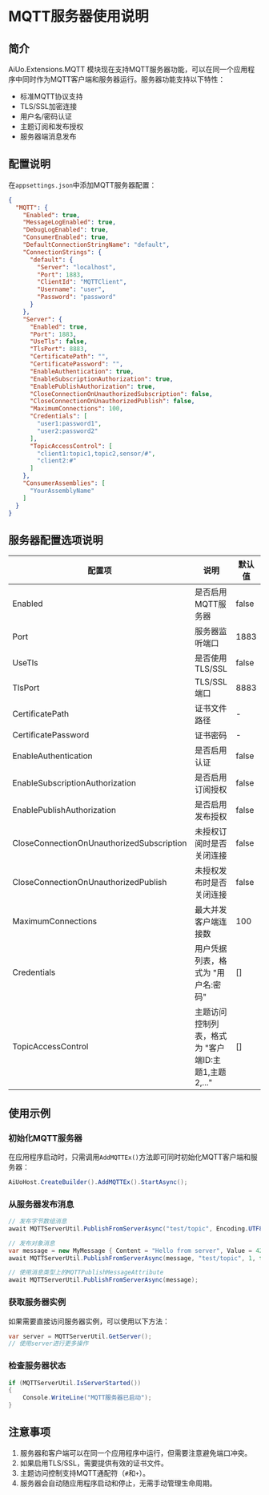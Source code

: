 # MQTT服务器使用说明

## 简介

AiUo.Extensions.MQTT 模块现在支持MQTT服务器功能，可以在同一个应用程序中同时作为MQTT客户端和服务器运行。服务器功能支持以下特性：

- 标准MQTT协议支持
- TLS/SSL加密连接
- 用户名/密码认证
- 主题订阅和发布授权
- 服务器端消息发布

## 配置说明

在`appsettings.json`中添加MQTT服务器配置：

```json
{
  "MQTT": {
    "Enabled": true,
    "MessageLogEnabled": true,
    "DebugLogEnabled": true,
    "ConsumerEnabled": true,
    "DefaultConnectionStringName": "default",
    "ConnectionStrings": {
      "default": {
        "Server": "localhost",
        "Port": 1883,
        "ClientId": "MQTTClient",
        "Username": "user",
        "Password": "password"
      }
    },
    "Server": {
      "Enabled": true,
      "Port": 1883,
      "UseTls": false,
      "TlsPort": 8883,
      "CertificatePath": "",
      "CertificatePassword": "",
      "EnableAuthentication": true,
      "EnableSubscriptionAuthorization": true,
      "EnablePublishAuthorization": true,
      "CloseConnectionOnUnauthorizedSubscription": false,
      "CloseConnectionOnUnauthorizedPublish": false,
      "MaximumConnections": 100,
      "Credentials": [
        "user1:password1",
        "user2:password2"
      ],
      "TopicAccessControl": [
        "client1:topic1,topic2,sensor/#",
        "client2:#"
      ]
    },
    "ConsumerAssemblies": [
      "YourAssemblyName"
    ]
  }
}
```

## 服务器配置选项说明

| 配置项 | 说明 | 默认值 |
|--------|------|--------|
| Enabled | 是否启用MQTT服务器 | false |
| Port | 服务器监听端口 | 1883 |
| UseTls | 是否使用TLS/SSL | false |
| TlsPort | TLS/SSL端口 | 8883 |
| CertificatePath | 证书文件路径 | - |
| CertificatePassword | 证书密码 | - |
| EnableAuthentication | 是否启用认证 | false |
| EnableSubscriptionAuthorization | 是否启用订阅授权 | false |
| EnablePublishAuthorization | 是否启用发布授权 | false |
| CloseConnectionOnUnauthorizedSubscription | 未授权订阅时是否关闭连接 | false |
| CloseConnectionOnUnauthorizedPublish | 未授权发布时是否关闭连接 | false |
| MaximumConnections | 最大并发客户端连接数 | 100 |
| Credentials | 用户凭据列表，格式为 "用户名:密码" | [] |
| TopicAccessControl | 主题访问控制列表，格式为 "客户端ID:主题1,主题2,..." | [] |

## 使用示例

### 初始化MQTT服务器

在应用程序启动时，只需调用`AddMQTTEx()`方法即可同时初始化MQTT客户端和服务器：

```csharp
AiUoHost.CreateBuilder().AddMQTTEx().StartAsync();
```

### 从服务器发布消息

```csharp
// 发布字节数组消息
await MQTTServerUtil.PublishFromServerAsync("test/topic", Encoding.UTF8.GetBytes("Hello from server"), 1, false);

// 发布对象消息
var message = new MyMessage { Content = "Hello from server", Value = 42 };
await MQTTServerUtil.PublishFromServerAsync(message, "test/topic", 1, false);

// 使用消息类型上的MQTTPublishMessageAttribute
await MQTTServerUtil.PublishFromServerAsync(message);
```

### 获取服务器实例

如果需要直接访问服务器实例，可以使用以下方法：

```csharp
var server = MQTTServerUtil.GetServer();
// 使用server进行更多操作
```

### 检查服务器状态

```csharp
if (MQTTServerUtil.IsServerStarted())
{
    Console.WriteLine("MQTT服务器已启动");
}
```

## 注意事项

1. 服务器和客户端可以在同一个应用程序中运行，但需要注意避免端口冲突。
2. 如果启用TLS/SSL，需要提供有效的证书文件。
3. 主题访问控制支持MQTT通配符（`#`和`+`）。
4. 服务器会自动随应用程序启动和停止，无需手动管理生命周期。
